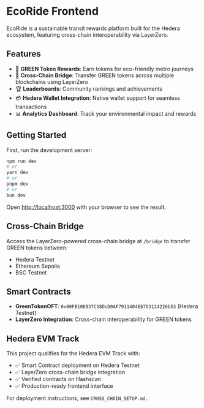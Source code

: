 # EcoRide Frontend

EcoRide is a sustainable transit rewards platform built for the Hedera ecosystem, featuring cross-chain interoperability via LayerZero.

## Features

- 🌱 **GREEN Token Rewards**: Earn tokens for eco-friendly metro journeys
- 🌉 **Cross-Chain Bridge**: Transfer GREEN tokens across multiple blockchains using LayerZero
- 🏆 **Leaderboards**: Community rankings and achievements
- 💳 **Hedera Wallet Integration**: Native wallet support for seamless transactions
- 📊 **Analytics Dashboard**: Track your environmental impact and rewards

## Getting Started

First, run the development server:

```bash
npm run dev
# or
yarn dev
# or
pnpm dev
# or
bun dev
```

Open [http://localhost:3000](http://localhost:3000) with your browser to see the result.

## Cross-Chain Bridge

Access the LayerZero-powered cross-chain bridge at `/bridge` to transfer GREEN tokens between:
- Hedera Testnet
- Ethereum Sepolia
- BSC Testnet

## Smart Contracts

- **GreenTokenOFT**: `0x00FB10E037C58DcD0AF7911404E67D3124226b53` (Hedera Testnet)
- **LayerZero Integration**: Cross-chain interoperability for GREEN tokens

## Hedera EVM Track

This project qualifies for the Hedera EVM Track with:
- ✅ Smart Contract deployment on Hedera Testnet
- ✅ LayerZero cross-chain bridge integration
- ✅ Verified contracts on Hashscan
- ✅ Production-ready frontend interface

For deployment instructions, see `CROSS_CHAIN_SETUP.md`.
